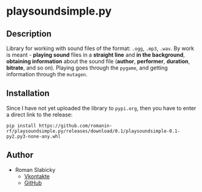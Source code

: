 # <div>playsoundsimple.py</div>
## Description
Library for working with sound files of the format: `.ogg`, `.mp3`, `.wav`.
By work is meant - **playing sound** files in a **straight line** and **in the background**, **obtaining information** about the sound file (**author**, **performer**, **duration**, **bitrate**, and so on).
Playing goes through the `pygame`, and getting information through the `mutagen`.
## Installation
Since I have not yet uploaded the library to `pypi.org`, then you have to enter a direct link to the release:
```
pip install https://github.com/romanin-rf/playsoundsimple.py/releases/download/0.1/playsoundsimple-0.1-py2.py3-none-any.whl
```
## Author
- Roman Slabicky
    - [Vkontakte](https://vk.com/romanin2)
    - [GitHub](https://github.com/romanin-rf)
